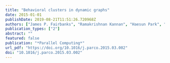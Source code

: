 ```yaml
---
title: "Behavioral clusters in dynamic graphs"
date: 2015-01-01
publishDate: 2019-08-21T11:51:26.720968Z
authors: ["James P. Fairbanks", "Ramakrishnan Kannan", "Haesun Park", "David A. Bader"]
publication_types: ["2"]
abstract: ""
featured: false
publication: "*Parallel Computing*"
url_pdf: "https://doi.org/10.1016/j.parco.2015.03.002"
doi: "10.1016/j.parco.2015.03.002"
---
```


